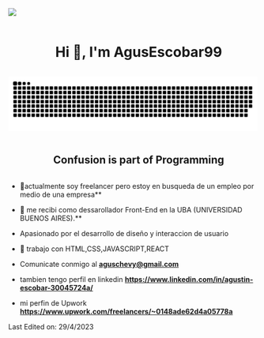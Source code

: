 
<!--horizontal divider(gradiant)-->
<img src="https://user-images.githubusercontent.com/73097560/115834477-dbab4500-a447-11eb-908a-139a6edaec5c.gif">

<!--h1 without bottom border-->
<div id="user-content-toc">
  <ul align="center">
    <summary><h1 style="display: inline-block">Hi 👋, I'm AgusEscobar99</h1></summary>
  </ul>
</div>


<!--- snake -->
<div align="center">
  <img  src="https://github.com/1999AZZAR/1999AZZAR/blob/main/resources/img/grid-snake.svg"
       alt="snake" /></a>
</div>


<!--h2 without bottom border-->
<div id="user-content-toc">
  <ul align="center">
    <summary><h2 style="display: inline-block">Confusion is part of Programming</h2></summary>
  </ul>
</div>


<!--Intro start-->
- 🔭actualmente soy freelancer pero estoy en busqueda de un empleo por medio de una empresa**

- 🌱 me recibi como dessarollador Front-End en la UBA (UNIVERSIDAD BUENOS AIRES).**

- Apasionado por el desarrollo de diseño y interaccion de usuario

- 📝 trabajo con HTML,CSS,JAVASCRIPT,REACT

- Comunicate conmigo al **aguschevy@gmail.com**
- tambien tengo perfil en linkedin **https://www.linkedin.com/in/agustin-escobar-30045724a/**
- mi perfin de Upwork **https://www.upwork.com/freelancers/~0148ade62d4a05778a**




Last Edited on: 29/4/2023
